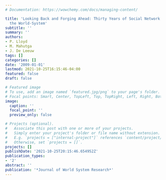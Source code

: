 ```yaml
---
# Documentation: https://wowchemy.com/docs/managing-content/

title: 'Looking Back and Forging Ahead: Thirty Years of Social Network Research on
  the World-System'
subtitle: ''
summary: ''
authors:
- P. Lloyd
- M. Mahutga
- J. De Leeuw
tags: []
categories: []
date: '2009-01-01'
lastmod: 2021-10-25T16:15:46-04:00
featured: false
draft: false

# Featured image
# To use, add an image named `featured.jpg/png` to your page's folder.
# Focal points: Smart, Center, TopLeft, Top, TopRight, Left, Right, BottomLeft, Bottom, BottomRight.
image:
  caption: ''
  focal_point: ''
  preview_only: false

# Projects (optional).
#   Associate this post with one or more of your projects.
#   Simply enter your project's folder or file name without extension.
#   E.g. `projects = ["internal-project"]` references `content/project/deep-learning/index.md`.
#   Otherwise, set `projects = []`.
projects: []
publishDate: '2021-10-25T20:15:46.654952Z'
publication_types:
- '2'
abstract: ''
publication: '*Journal of World System Research*'
---
```

